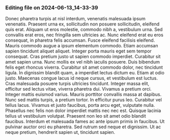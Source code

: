 

### Editing file on 2024-06-13_14-33-39

Donec pharetra turpis at nisl interdum, venenatis malesuada ipsum venenatis. Praesent urna ex, sollicitudin non posuere sollicitudin, eleifend quis erat. Aliquam ut eros molestie, commodo nibh a, vestibulum urna. Sed convallis erat eros, nec fringilla sem ultricies ac. Nunc eleifend erat eu eros consequat, in pharetra felis accumsan. Fusce eleifend facilisis eleifend. Mauris commodo augue a ipsum elementum commodo. Etiam accumsan sapien tincidunt aliquet aliquet. Integer porta mauris eget sem tempor consequat. Cras pretium justo ut sapien commodo imperdiet. Curabitur sit amet sapien urna. Nunc mollis ex vel nibh iaculis posuere. Duis bibendum felis eget rhoncus viverra.
Curabitur sit amet commodo dolor, nec tincidunt ligula. In dignissim blandit quam, a imperdiet lectus dictum eu. Etiam at odio justo. Maecenas congue lacus id neque cursus, et vestibulum est luctus. Cras malesuada posuere turpis ultricies tincidunt. Integer massa elit, efficitur sed lectus vitae, viverra pharetra dui. Vivamus a pretium orci.
Integer mattis euismod varius. Mauris porttitor convallis massa at dapibus. Nunc sed mattis turpis, a pretium tortor. In efficitur purus leo. Curabitur vel tellus lacus. Vivamus et justo faucibus, porta arcu eget, vulputate nulla. Phasellus nec felis non dolor imperdiet mattis nec nec est. Quisque lacinia tellus ut vestibulum volutpat. Praesent non leo sit amet odio blandit faucibus. Interdum et malesuada fames ac ante ipsum primis in faucibus. Ut pulvinar auctor orci eu pharetra. Sed rutrum sed neque et dignissim. Ut ac neque pretium, hendrerit sapien ut, tincidunt sapien.


